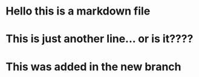 # Hello this is a markdown file

# This is just another line... or is it????

# This was added in the new branch
